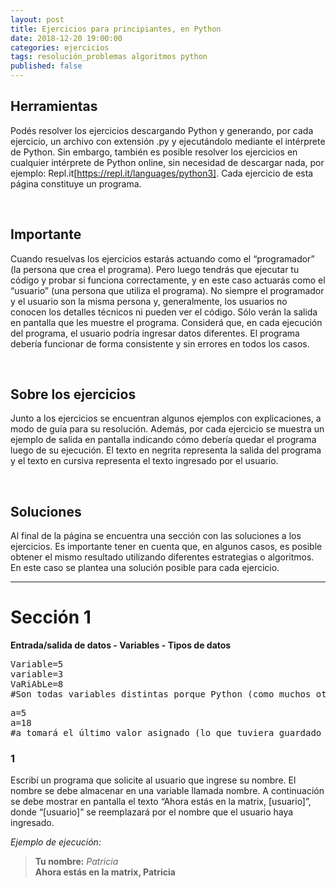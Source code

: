 ```yaml
---
layout: post
title: Ejercicios para principiantes, en Python
date: 2018-12-20 19:00:00
categories: ejercicios
tags: resolución_problemas algoritmos python
published: false
---
```


## Herramientas
Podés resolver los ejercicios descargando Python y generando, por cada ejercicio, un archivo con extensión .py y ejecutándolo mediante el intérprete de Python. Sin embargo, también es posible resolver los ejercicios en cualquier intérprete de Python online, sin necesidad de descargar nada, por ejemplo: Repl.it[https://repl.it/languages/python3]. Cada ejercicio de esta página constituye un programa.

&nbsp;
## Importante
Cuando resuelvas los ejercicios estarás actuando como el “programador” (la persona que crea el programa). Pero luego tendrás que ejecutar tu código y probar si funciona correctamente, y en este caso actuarás como el “usuario” (una persona que utiliza el programa). No siempre el programador y el usuario son la misma persona y, generalmente, los usuarios no conocen los detalles técnicos ni pueden ver el código. Sólo verán la salida en pantalla que les muestre el programa.
Considerá que, en cada ejecución del programa, el usuario podría ingresar datos diferentes. El programa debería funcionar de forma consistente y sin errores en todos los casos.

&nbsp;
## Sobre los ejercicios
Junto a los ejercicios se encuentran algunos ejemplos con explicaciones, a modo de guía para su resolución. 
Además, por cada ejercicio se muestra un ejemplo de salida en pantalla indicando cómo debería quedar el programa luego de su ejecución. El texto en negrita representa la salida del programa y el texto en cursiva representa el texto ingresado por el usuario.

&nbsp;
## Soluciones
Al final de la página se encuentra una sección con las soluciones a los ejercicios. Es importante tener en cuenta que, en algunos casos, es posible obtener el mismo resultado utilizando diferentes estrategias o algoritmos. En este caso se plantea una solución posible para cada ejercicio.

<hr>

# Sección 1
**Entrada/salida de datos - Variables - Tipos de datos**
<pre>Variable=5
variable=3
VaRiAbLe=8
#Son todas variables distintas porque Python (como muchos otros lenguajes) distingue mayúsculas y minúsculas.</pre>

<pre>a=5
a=18
#a tomará el último valor asignado (lo que tuviera guardado anteriormente la variable, se pierde).</pre>

### 1
Escribí un programa que solicite al usuario que ingrese su nombre. El nombre se debe almacenar en una variable llamada nombre.
A continuación se debe mostrar en pantalla el texto “Ahora estás en la matrix, [usuario]”, donde “[usuario]” se reemplazará por el nombre que el usuario haya ingresado.

*Ejemplo de ejecución:*
> **Tu nombre:** _Patricia_
> <br> **Ahora estás en la matrix, Patricia**
